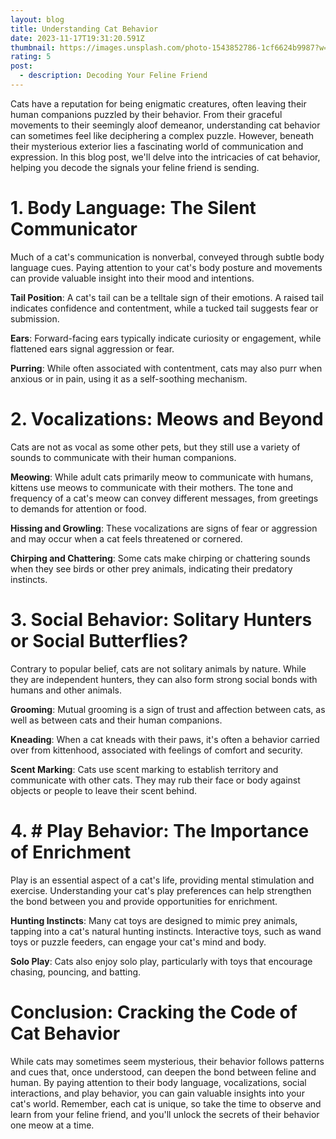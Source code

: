```yaml
---
layout: blog
title: Understanding Cat Behavior
date: 2023-11-17T19:31:20.591Z
thumbnail: https://images.unsplash.com/photo-1543852786-1cf6624b9987?w=800&auto=format&fit=crop&q=60&ixlib=rb-4.0.3&ixid=M3wxMjA3fDB8MHxzZWFyY2h8Nnx8Y2F0c3xlbnwwfHwwfHx8MA%3D%3D
rating: 5
post:
  - description: Decoding Your Feline Friend
---
```

Cats have a reputation for being enigmatic creatures, often leaving
their human companions puzzled by their behavior. From their graceful
movements to their seemingly aloof demeanor, understanding cat behavior
can sometimes feel like deciphering a complex puzzle. However, beneath
their mysterious exterior lies a fascinating world of communication and
expression. In this blog post, we'll delve into the intricacies of cat
behavior, helping you decode the signals your feline friend is sending.

# 1. Body Language: The Silent Communicator

Much of a cat's communication is nonverbal, conveyed through subtle
body language cues. Paying attention to your cat's body posture and
movements can provide valuable insight into their mood and intentions.

**Tail Position**: A cat\'s tail can be a telltale sign of their
emotions. A raised tail indicates confidence and contentment, while a
tucked tail suggests fear or submission.

**Ears**: Forward-facing ears typically indicate curiosity or
engagement, while flattened ears signal aggression or fear.

**Purring**: While often associated with contentment, cats may
also purr when anxious or in pain, using it as a self-soothing
mechanism.

# 2. Vocalizations: Meows and Beyond #

Cats are not as vocal as some other pets, but they still use a variety
of sounds to communicate with their human companions.

**Meowing**: While adult cats primarily meow to communicate with
humans, kittens use meows to communicate with their mothers. The tone and frequency of a cat\'s meow can convey different messages, from
greetings to demands for attention or food.

**Hissing and Growling**: These vocalizations are signs of fear
or aggression and may occur when a cat feels threatened or cornered.

**Chirping and Chattering**: Some cats make chirping or
chattering sounds when they see birds or other prey animals, indicating their predatory instincts.

# 3. Social Behavior: Solitary Hunters or Social Butterflies?

Contrary to popular belief, cats are not solitary animals by nature. While they are independent hunters, they can also form strong social bonds with humans and other animals.

**Grooming**: Mutual grooming is a sign of trust and affection
between cats, as well as between cats and their human companions.

**Kneading**: When a cat kneads with their paws, it\'s often a
behavior carried over from kittenhood, associated with feelings of
comfort and security.

**Scent Marking**: Cats use scent marking to establish territory
and communicate with other cats. They may rub their face or body against objects or people to leave their scent behind.

# 4. # Play Behavior: The Importance of Enrichment

Play is an essential aspect of a cat\'s life, providing mental
stimulation and exercise. Understanding your cat\'s play preferences can help strengthen the bond between you and provide opportunities for enrichment.

**Hunting Instincts**: Many cat toys are designed to mimic prey
animals, tapping into a cat\'s natural hunting instincts. Interactive toys, such as wand toys or puzzle feeders, can engage your cat\'s mind and body.

**Solo Play**: Cats also enjoy solo play, particularly with toys
that encourage chasing, pouncing, and batting.

# Conclusion: Cracking the Code of Cat Behavior

While cats may sometimes seem mysterious, their behavior follows
patterns and cues that, once understood, can deepen the bond between feline and human. By paying attention to their body language, vocalizations, social interactions, and play behavior, you can gain valuable insights into your cat\'s world. Remember, each cat is unique, so take the time to observe and learn from your feline friend, and you\'ll unlock the secrets of their behavior one meow at a time.
